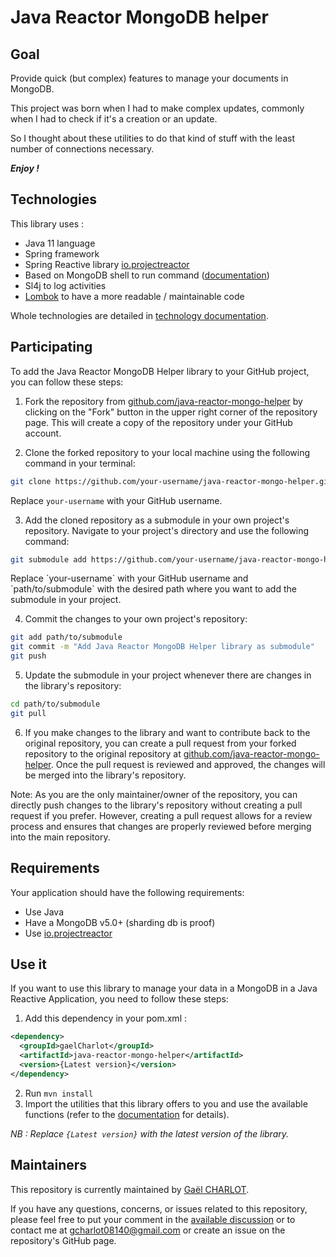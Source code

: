 # Java Reactor MongoDB helper

## Goal
Provide quick (but complex) features to manage your documents in MongoDB.

This project was born when I had to make complex updates, commonly when I had to check if it's a creation or an update.

So I thought about these utilities to do that kind of stuff with the least number of connections necessary.

***Enjoy !***

## Technologies
This library uses :
- Java 11 language
- Spring framework
- Spring Reactive library [io.projectreactor](https://projectreactor.io/docs)
- Based on MongoDB shell to run command ([documentation](https://www.mongodb.com/docs/manual/reference/command/))
- Sl4j to log activities
- [Lombok](https://projectlombok.org/features/) to have a more readable / maintainable code

Whole technologies are detailed in [technology documentation](docs/TECHNO.md).

## Participating
To add the Java Reactor MongoDB Helper library to your GitHub project, you can follow these steps:

1. Fork the repository from [github.com/java-reactor-mongo-helper](https://github.com/java-reactor-mongo-helper) by clicking on the "Fork" button in the upper right corner of the repository page. This will create a copy of the repository under your GitHub account.

2. Clone the forked repository to your local machine using the following command in your terminal:

```bash
git clone https://github.com/your-username/java-reactor-mongo-helper.git
```

Replace `your-username` with your GitHub username.

3. Add the cloned repository as a submodule in your own project's repository. Navigate to your project's directory and use the following command:

```bash
git submodule add https://github.com/your-username/java-reactor-mongo-helper.git path/to/submodule
```

Replace \`your-username\` with your GitHub username and \`path/to/submodule\` with the desired path where you want to add the submodule in your project.

4. Commit the changes to your own project's repository:

```bash
git add path/to/submodule
git commit -m "Add Java Reactor MongoDB Helper library as submodule"
git push
```

5. Update the submodule in your project whenever there are changes in the library's repository:
```bash
cd path/to/submodule
git pull
```

6. If you make changes to the library and want to contribute back to the original repository, you can create a pull request from your forked repository to the original repository at [github.com/java-reactor-mongo-helper](https://github.com/java-reactor-mongo-helper). Once the pull request is reviewed and approved, the changes will be merged into the library's repository.

Note: As you are the only maintainer/owner of the repository, you can directly push changes to the library's repository without creating a pull request if you prefer. However, creating a pull request allows for a review process and ensures that changes are properly reviewed before merging into the main repository.


## Requirements
Your application should have the following requirements:
- Use Java
- Have a MongoDB v5.0+ (sharding db is proof)
- Use [io.projectreactor](https://projectreactor.io/docs)

## Use it
If you want to use this library to manage your data in a MongoDB in a Java Reactive Application, you need to follow these steps:
1. Add this dependency in your pom.xml :
```xml
<dependency>
  <groupId>gaelCharlot</groupId>
  <artifactId>java-reactor-mongo-helper</artifactId>
  <version>{Latest version}</version>
</dependency>
```
2. Run `mvn install`
3. Import the utilities that this library offers to you and use the available functions (refer to the [documentation](file:///docs/javadoc/index.html) for details).

_NB : Replace `{Latest version}` with the latest version of the library._

## Maintainers
This repository is currently maintained by [Gaël CHARLOT](https://github.com/gaelCharlot).

If you have any questions, concerns, or issues related to this repository, please feel free to put your comment in the [available discussion](https://github.com/gaelCharlot/java-reactor-mongo-helper/discussions/1) or to contact me at [gcharlot08140@gmail.com]() or create an issue on the repository's GitHub page.
